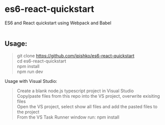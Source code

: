 # es6-react-quickstart
ES6 and React quickstart using Webpack and Babel <br />
<br />
## Usage:
> git clone https://github.com/jpishko/es6-react-quickstart <br />
> cd es6-react-quickstart <br />
> npm install <br />
> npm run dev <br />

 Usage with Visual Studio:
> Create a blank node.js typescript project in Visual Studio <br />
> Copy/paste files from this repo into the VS project, overwrite exisiting files <br />
> Open the VS project, select show all files and add the pasted files to the project <br />
> From the VS Task Runner window run: npm install <br />
